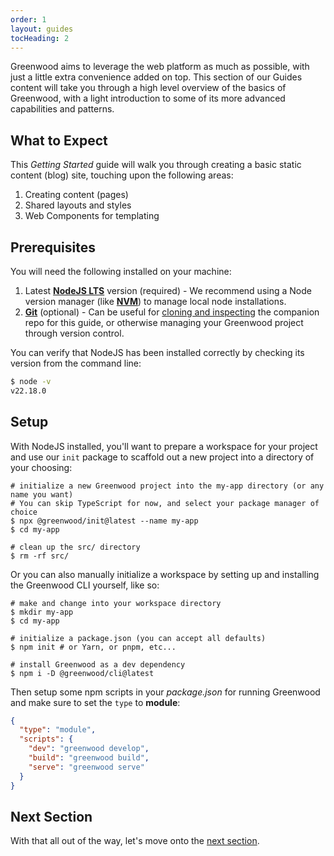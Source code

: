 ```yaml
---
order: 1
layout: guides
tocHeading: 2
---
```


<app-heading-box heading="Getting Started">
  <p>Greenwood aims to leverage the web platform as much as possible, with just a little extra convenience added on top.  This section of our Guides content will take you through a high level overview of the basics of Greenwood, with a light introduction to some of its more advanced capabilities and patterns.</p>
</app-heading-box>

## What to Expect

This _Getting Started_ guide will walk you through creating a basic static content (blog) site, touching upon the following areas:

1. Creating content (pages)
1. Shared layouts and styles
1. Web Components for templating

## Prerequisites

You will need the following installed on your machine:

1. Latest [**NodeJS LTS**](https://nodejs.org/en/download) version (required) - We recommend using a Node version manager (like [**NVM**](https://github.com/nvm-sh/nvm)) to manage local node installations.
1. [**Git**](https://git-scm.com/) (optional) - Can be useful for [cloning and inspecting](https://github.com/ProjectEvergreen/greenwood-getting-started) the companion repo for this guide, or otherwise managing your Greenwood project through version control.

You can verify that NodeJS has been installed correctly by checking its version from the command line:

```bash
$ node -v
v22.18.0
```

## Setup

With NodeJS installed, you'll want to prepare a workspace for your project and use our `init` package to scaffold out a new project into a directory of your choosing:

<!-- prettier-ignore-start -->
<app-ctc-block variant="shell" paste-contents="npx @greenwood/init@latest">

  ```shell
  # initialize a new Greenwood project into the my-app directory (or any name you want)
  # You can skip TypeScript for now, and select your package manager of choice
  $ npx @greenwood/init@latest --name my-app
  $ cd my-app

  # clean up the src/ directory
  $ rm -rf src/
  ```

</app-ctc-block>

<!-- prettier-ignore-end -->

Or you can also manually initialize a workspace by setting up and installing the Greenwood CLI yourself, like so:

```shell
# make and change into your workspace directory
$ mkdir my-app
$ cd my-app

# initialize a package.json (you can accept all defaults)
$ npm init # or Yarn, or pnpm, etc...

# install Greenwood as a dev dependency
$ npm i -D @greenwood/cli@latest
```

Then setup some npm scripts in your _package.json_ for running Greenwood and make sure to set the `type` to **module**:

<!-- prettier-ignore-start -->

<app-ctc-block variant="snippet" heading="package.json">

  ```json
  {
    "type": "module",
    "scripts": {
      "dev": "greenwood develop",
      "build": "greenwood build",
      "serve": "greenwood serve"
    }
  }
  ```

</app-ctc-block>

<!-- prettier-ignore-end -->

<!-- Looking for Stackblitz alternatives -->
<!-- https://github.com/ProjectEvergreen/www.greenwoodjs.dev/discussions/248 -->

<!-- ## Jump Right In

If you want to jump to the final results right away, you can browse [the companion repo](https://github.com/ProjectEvergreen/greenwood-getting-started) or play around with it directly in your browser on [Stackblitz](https://stackblitz.com/github/projectevergreen/greenwood-getting-started).

<iframe class="stackblitz" src="https://stackblitz.com/github/projectevergreen/greenwood-getting-started?embed=1" loading="lazy"></iframe>

-->

## Next Section

With that all out of the way, let's move onto the [next section](/guides/getting-started/key-concepts/).
